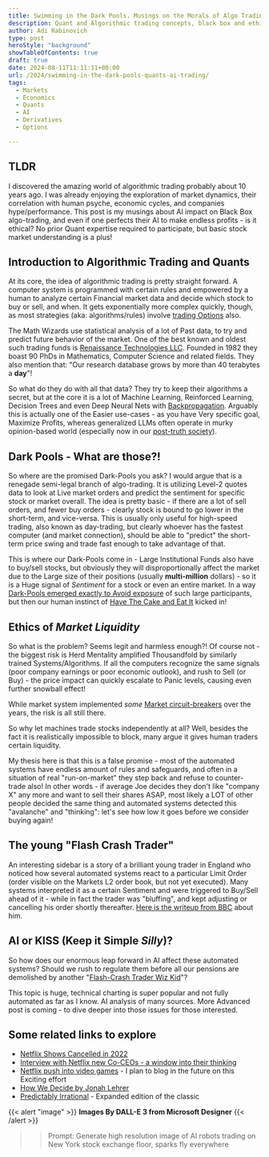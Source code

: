 ```yaml
---
title: Swimming in the Dark Pools. Musings on the Morals of Algo Trading.
description: Quant and Algorithmic trading concepts, black box and ethics, musings on morals and true usefulness of derivatives - not even mentioning Futures markets 
author: Adi Rabinovich
type: post
heroStyle: "background"
showTableOfContents: true
draft: true
date: 2024-08-11T11:11:11+00:00
url: /2024/swimming-in-the-dark-pools-quants-ai-trading/
tags:
  - Markets
  - Economics
  - Quants
  - AI
  - Derivatives
  - Options

---
```

## TLDR

I discovered the amazing world of algorithmic trading probably about 10 years ago. I was already enjoying the exploration of market dynamics, their correlation with human psyche, economic cycles, and companies hype/performance. This post is my musings about AI impact on Black Box algo-trading, and even if one perfects their AI to make endless profits - is it ethical? No prior Quant expertise required to participate, but basic stock market understanding is a plus!

## Introduction to Algorithmic Trading and Quants

At its core, the idea of algorithmic trading is pretty straight forward. A computer system is programmed with certain rules and empowered by a human to analyze certain Financial market data and decide which stock to buy or sell, and when. It gets exponentially more complex quickly, though, as most strategies (aka: algorithms/rules) involve [trading Options](https://www.investopedia.com/terms/o/optionscontract.asp) also.

The Math Wizards use statistical analysis of a lot of Past data, to try and predict future behavior of the market. One of the best known and oldest such trading funds is [Renaissance Technologies LLC](https://www.rentec.com/). Founded in 1982 they boast 90 PhDs in Mathematics, Computer Science and related fields. They also mention that: "Our research database grows by more than 40 terabytes a **day**"!

So what do they do with all that data? They try to keep their algorithms a secret, but at the core it is a lot of Machine Learning, Reinforced Learning, Decision Trees and even Deep Neural Nets with [Backpropagation](https://en.wikipedia.org/wiki/Backpropagation). Arguably this is actually one of the Easier use-cases - as you have Very specific goal, Maximize Profits, whereas generalized LLMs often operate in murky opinion-based world (especially now in our [post-truth society](https://en.wikipedia.org/wiki/Post-truth)).

## Dark Pools - What are those?!

So where are the promised Dark-Pools you ask? I would argue that is a renegade semi-legal branch of algo-trading. It is utilizing Level-2 quotes data to look at Live market orders and predict the sentiment for specific stock or market overall. The idea is pretty basic - if there are a lot of sell orders, and fewer buy orders - clearly stock is bound to go lower in the short-term, and vice-versa. This is usually only useful for high-speed trading, also known as day-trading, but clearly whoever has the fastest computer (and market connection), should be able to "predict" the short-term price swing and trade fast enough to take advantage of that.

This is where our Dark-Pools come in - Large Institutional Funds also have to buy/sell stocks, but obviously they will disproportionally affect the market due to the Large size of their positions (usually **multi-million** dollars) - so it is a Huge signal of *Sentiment* for a stock or even an entire market. In a way [Dark-Pools emerged exactly to Avoid exposure](https://www.investopedia.com/terms/d/dark-pool.asp) of such large participants, but then our human instinct of [Have The Cake and Eat It](https://en.wikipedia.org/wiki/You_can%27t_have_your_cake_and_eat_it) kicked in!

## Ethics of *Market Liquidity*

So what is the problem? Seems legit and harmless enough?! Of course not - the biggest risk is Herd Mentality amplified Thousandfold by similarly trained Systems/Algorithms. If all the computers recognize the same signals (poor company earnings or poor economic outlook), and rush to Sell (or Buy) - the price impact can quickly escalate to Panic levels, causing even further snowball effect!

While market system implemented *some* [Market circuit-breakers](https://www.investopedia.com/terms/c/circuitbreaker.asp) over the years, the risk is all still there.

So why let machines trade stocks independently at all? Well, besides the fact it is realistically impossible to block, many argue it gives human traders certain liquidity.

My thesis here is that this is a false promise - most of the automated systems have endless amount of rules and safeguards, and often in a situation of real "run-on-market" they step back and refuse to counter-trade also! In other words - if average Joe decides they don't like "company X" any more and want to sell their shares ASAP, most likely a LOT of other people decided the same thing and automated systems detected this "avalanche" and "thinking": let's see how low it goes before we consider buying again!

## The young "Flash Crash Trader"

An interesting sidebar is a story of a brilliant young trader in England who noticed how several automated systems react to a particular Limit Order (order visible on the Markets L2 order book, but not yet executed). Many systems interpreted it as a certain Sentiment and were triggered to Buy/Sell ahead of it - while in fact the trader was "bluffing", and kept adjusting or cancelling his order shortly thereafter. [Here is the writeup from BBC](https://www.bbc.com/news/explainers-51265169) about him.

## AI or KISS (Keep it Simple _Silly_)?

So how does our enormous leap forward in AI affect these automated systems? Should we rush to regulate them before all our pensions are demolished by another "[Flash-Crash Trader Wiz Kid](https://www.bbc.com/news/explainers-51265169)"?



This topic is huge, technical charting is super popular and not fully automated as far as I know. AI analysis of many sources. More Advanced post is coming - to dive deeper into those issues for those interested.


## Some related links to explore

- [Netflix Shows Cancelled in 2022](https://variety.com/lists/netflix-shows-canceled-2022/)
- [Interview with Netflix new Co-CEOs - a window into their thinking](https://www.bloomberg.com/news/newsletters/2023-01-21/netflix-ceo-reed-hastings-steps-down-interview-with-greg-peters-ted-sarandos)
- [Netflix push into video games](https://www.theverge.com/22772589/netflix-video-games-app-news-updates) - I plan to blog in the future on this Exciting effort
- [How We Decide by Jonah Lehrer](https://www.amazon.com/How-We-Decide-Jonah-Lehrer/dp/0547247990?tag=craftonia-20)
- [Predictably Irrational](https://www.amazon.com/Predictably-Irrational-Revised-Expanded-Decisions/dp/0061353248?tag=craftonia-20) - Expanded edition of the classic

{{< alert "image" >}}
**Images By DALL-E 3 from Microsoft Designer**
{{< /alert >}}
>> Prompt: Generate high resolution image of AI robots trading on New York stock exchange floor, sparks fly everywhere
